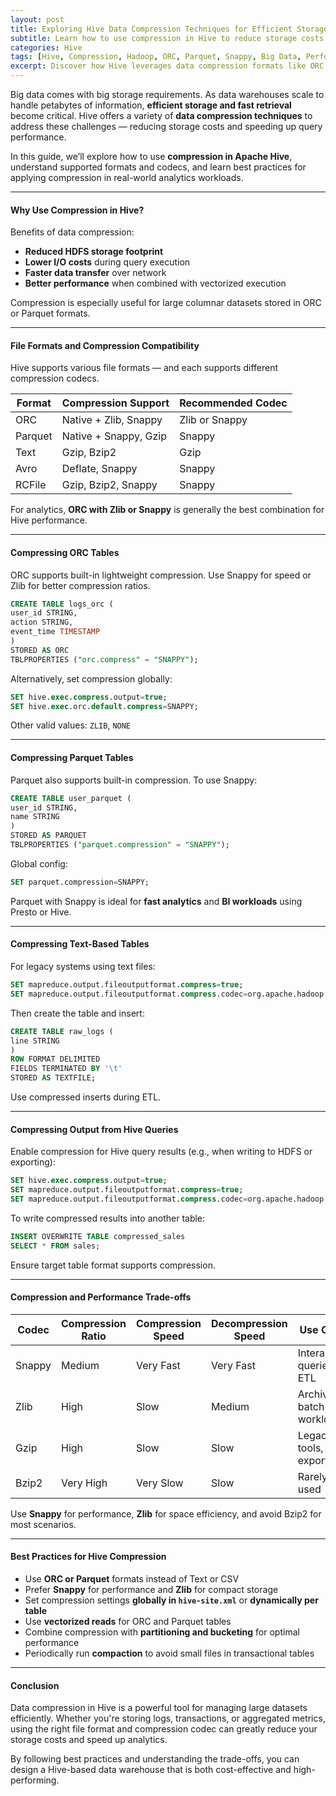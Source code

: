 ```yaml
---
layout: post
title: Exploring Hive Data Compression Techniques for Efficient Storage and Performance
subtitle: Learn how to use compression in Hive to reduce storage costs and boost query speed
categories: Hive
tags: [Hive, Compression, Hadoop, ORC, Parquet, Snappy, Big Data, Performance]
excerpt: Discover how Hive leverages data compression formats like ORC, Parquet, Snappy, and Gzip to minimize storage footprint and improve performance. Learn when and how to apply compression in Hive tables.
---
```

Big data comes with big storage requirements. As data warehouses scale to handle petabytes of information, **efficient storage and fast retrieval** become critical. Hive offers a variety of **data compression techniques** to address these challenges — reducing storage costs and speeding up query performance.

In this guide, we’ll explore how to use **compression in Apache Hive**, understand supported formats and codecs, and learn best practices for applying compression in real-world analytics workloads.

---

#### Why Use Compression in Hive?

Benefits of data compression:

- **Reduced HDFS storage footprint**
- **Lower I/O costs** during query execution
- **Faster data transfer** over network
- **Better performance** when combined with vectorized execution

Compression is especially useful for large columnar datasets stored in ORC or Parquet formats.

---

#### File Formats and Compression Compatibility

Hive supports various file formats — and each supports different compression codecs.

| Format  | Compression Support | Recommended Codec |
|---------|---------------------|-------------------|
| ORC     | Native + Zlib, Snappy | Zlib or Snappy   |
| Parquet | Native + Snappy, Gzip | Snappy           |
| Text    | Gzip, Bzip2           | Gzip             |
| Avro    | Deflate, Snappy       | Snappy           |
| RCFile  | Gzip, Bzip2, Snappy   | Snappy           |

For analytics, **ORC with Zlib or Snappy** is generally the best combination for Hive performance.

---

#### Compressing ORC Tables

ORC supports built-in lightweight compression. Use Snappy for speed or Zlib for better compression ratios.

```sql
CREATE TABLE logs_orc (
user_id STRING,
action STRING,
event_time TIMESTAMP
)
STORED AS ORC
TBLPROPERTIES ("orc.compress" = "SNAPPY");
```

Alternatively, set compression globally:

```sql
SET hive.exec.compress.output=true;
SET hive.exec.orc.default.compress=SNAPPY;
```

Other valid values: `ZLIB`, `NONE`

---

#### Compressing Parquet Tables

Parquet also supports built-in compression. To use Snappy:

```sql
CREATE TABLE user_parquet (
user_id STRING,
name STRING
)
STORED AS PARQUET
TBLPROPERTIES ("parquet.compression" = "SNAPPY");
```

Global config:

```sql
SET parquet.compression=SNAPPY;
```

Parquet with Snappy is ideal for **fast analytics** and **BI workloads** using Presto or Hive.

---

#### Compressing Text-Based Tables

For legacy systems using text files:

```sql
SET mapreduce.output.fileoutputformat.compress=true;
SET mapreduce.output.fileoutputformat.compress.codec=org.apache.hadoop.io.compress.GzipCodec;
```

Then create the table and insert:

```sql
CREATE TABLE raw_logs (
line STRING
)
ROW FORMAT DELIMITED
FIELDS TERMINATED BY '\t'
STORED AS TEXTFILE;
```

Use compressed inserts during ETL.

---

#### Compressing Output from Hive Queries

Enable compression for Hive query results (e.g., when writing to HDFS or exporting):

```sql
SET hive.exec.compress.output=true;
SET mapreduce.output.fileoutputformat.compress=true;
SET mapreduce.output.fileoutputformat.compress.codec=org.apache.hadoop.io.compress.SnappyCodec;
```

To write compressed results into another table:

```sql
INSERT OVERWRITE TABLE compressed_sales
SELECT * FROM sales;
```

Ensure target table format supports compression.

---

#### Compression and Performance Trade-offs

| Codec   | Compression Ratio | Compression Speed | Decompression Speed | Use Case                      |
|---------|-------------------|-------------------|----------------------|-------------------------------|
| Snappy  | Medium            | Very Fast         | Very Fast            | Interactive queries, ETL      |
| Zlib    | High              | Slow              | Medium               | Archival, batch workloads     |
| Gzip    | High              | Slow              | Slow                 | Legacy tools, export          |
| Bzip2   | Very High         | Very Slow         | Slow                 | Rarely used                   |

Use **Snappy** for performance, **Zlib** for space efficiency, and avoid Bzip2 for most scenarios.

---

#### Best Practices for Hive Compression

- Use **ORC or Parquet** formats instead of Text or CSV
- Prefer **Snappy** for performance and **Zlib** for compact storage
- Set compression settings **globally in `hive-site.xml`** or **dynamically per table**
- Use **vectorized reads** for ORC and Parquet tables
- Combine compression with **partitioning and bucketing** for optimal performance
- Periodically run **compaction** to avoid small files in transactional tables

---

#### Conclusion

Data compression in Hive is a powerful tool for managing large datasets efficiently. Whether you're storing logs, transactions, or aggregated metrics, using the right file format and compression codec can greatly reduce your storage costs and speed up analytics.

By following best practices and understanding the trade-offs, you can design a Hive-based data warehouse that is both cost-effective and high-performing.
